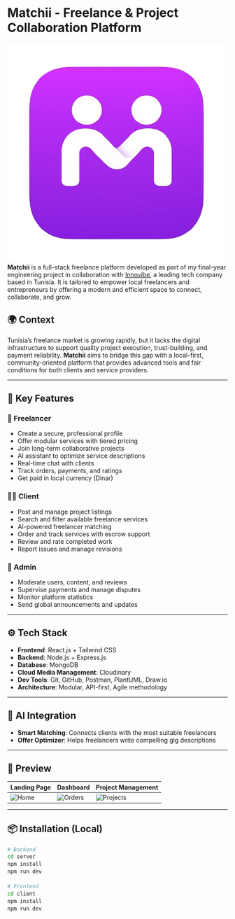 # Matchii - Freelance & Project Collaboration Platform
![logo](./screenshots/logo.png)
**Matchii** is a full-stack freelance platform developed as part of my final-year engineering project in collaboration with [Innovibe](https://innovibe.tn/), a leading tech company based in Tunisia. It is tailored to empower local freelancers and entrepreneurs by offering a modern and efficient space to connect, collaborate, and grow.

## 🌍 Context

Tunisia’s freelance market is growing rapidly, but it lacks the digital infrastructure to support quality project execution, trust-building, and payment reliability. **Matchii** aims to bridge this gap with a local-first, community-oriented platform that provides advanced tools and fair conditions for both clients and service providers.

---

## 🚀 Key Features

### 👤 Freelancer
- Create a secure, professional profile
- Offer modular services with tiered pricing
- Join long-term collaborative projects
- AI assistant to optimize service descriptions
- Real-time chat with clients
- Track orders, payments, and ratings
- Get paid in local currency (Dinar)

### 🧑‍💼 Client
- Post and manage project listings
- Search and filter available freelance services
- AI-powered freelancer matching
- Order and track services with escrow support
- Review and rate completed work
- Report issues and manage revisions

### 🔐 Admin
- Moderate users, content, and reviews
- Supervise payments and manage disputes
- Monitor platform statistics
- Send global announcements and updates

---

## ⚙️ Tech Stack

- **Frontend**: React.js + Tailwind CSS
- **Backend**: Node.js + Express.js
- **Database**: MongoDB
- **Cloud Media Management**: Cloudinary
- **Dev Tools**: Git, GitHub, Postman, PlantUML, Draw.io
- **Architecture**: Modular, API-first, Agile methodology

---

## 🧠 AI Integration

- **Smart Matching**: Connects clients with the most suitable freelancers
- **Offer Optimizer**: Helps freelancers write compelling gig descriptions

---

## 📸 Preview

| Landing Page | Dashboard | Project Management |
|--------------|-----------|--------------------|
| ![Home](./screenshots/home.png) | ![Orders](./screenshots/orders.png) | ![Projects](./screenshots/projects.png) |

---

## 📦 Installation (Local)

```bash
# Backend
cd server
npm install
npm run dev

# Frontend
cd client
npm install
npm run dev
